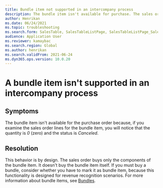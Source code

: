 ```yaml
--- 
title: Bundle item not supported in an intercompany process  
description: The bundle item isn't available for purchase. The sales order only buys the components of the bundle item, not the bundle item itself.
author: Henrikan 
ms.date: 06/24/2021 
ms.topic: troubleshooting 
ms.search.form: SalesTable, SalesTableListPage, SalesTableListPage_SalesCancelOrder
audience: Application User 
ms.reviewer: kamaybac 
ms.search.region: Global 
ms.author: henrikan 
ms.search.validFrom: 2021-06-24 
ms.dyn365.ops.version: 10.0.20 
--- 
```


# A bundle item isn't supported in an intercompany process

## Symptoms

The bundle item isn't available for the purchase order because, if you examine the sales order lines for the bundle item, you will notice that the quantity is *0* (zero) and the status is *Canceled*.

## Resolution

This behavior is by design. The sales order buys only the components of the bundle item. It doesn't buy the bundle item itself. If you must buy a bundle, consider whether you have to mark it as bundle item, because this functionality is designed for revenue recognition scenarios. For more information about bundle items, see [Bundles](/dynamics365/finance/accounts-receivable/revenue-recognition-setup).
